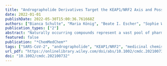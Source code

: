 ```yaml
---
title: "Andrographolide Derivatives Target the KEAP1/NRF2 Axis and Possess Potent Anti-SARS-CoV-2 Activity"
date: 2022-01-01
publishDate: 2022-05-30T15:00:36.761668Z
authors: ["Bianca Schulte", "Maria König", "Beate I. Escher", "Sophie Wittenburg", "Matic Proj", "Valentina Wolf", "Carina Lemke", "Gregor Schnakenburg", "Izidor Sosič", "Hendrik Streeck", "Christa E. Müller", "Michael Gütschow", "Christian Steinebach"]
publication_types: ["2"]
abstract: "Naturally occurring compounds represent a vast pool of pharmacologically active entities. One of such compounds is andrographolide, which is endowed with many beneficial properties, including the activity against severe acute respiratory syndrome coronavirus type 2 (SARS-CoV-2). To initiate a drug repurposing or hit optimization campaign, it is imperative to unravel the primary mechanism(s) of the antiviral action of andrographolide. Here, we showed by means of a reporter gene assay that andrographolide exerts its anti-SARS-CoV-2 effects by inhibiting the interaction between Kelch-like ECH-associated protein 1 (KEAP1) and nuclear factor erythroid 2-related factor 2 (NRF2) causing NRF2 upregulation. Moreover, we demonstrated that subtle structural modifications of andrographolide could lead to derivatives with stronger on-target activities and improved physicochemical properties. Our results indicate that further optimization of this structural class is warranted to develop novel COVID-19 therapies."
featured: false
publication: "*ChemMedChem*"
tags: ["SARS-CoV-2", "andrographolide", "KEAP1/NRF2", "medicinal chemistry", "natural products"]
url_pdf: "https://onlinelibrary.wiley.com/doi/abs/10.1002/cmdc.202100732"
doi: "10.1002/cmdc.202100732"
---
```


